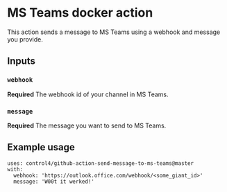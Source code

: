 # MS Teams docker action

This action sends a message to MS Teams using a webhook and message you provide.

## Inputs

### `webhook`

**Required** The webhook id of your channel in MS Teams.

### `message`

**Required** The message you want to send to MS Teams.

## Example usage

```
uses: control4/github-action-send-message-to-ms-teams@master
with:
  webhook: 'https://outlook.office.com/webhook/<some_giant_id>'
  message: 'W00t it werked!'
```

